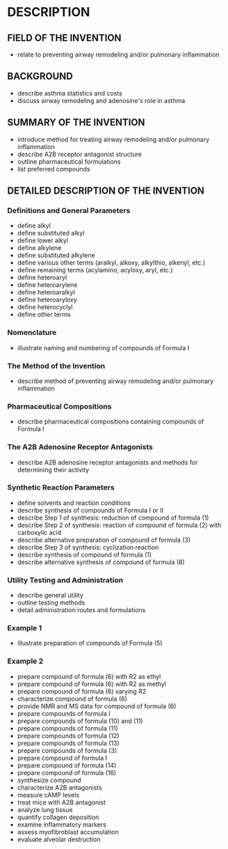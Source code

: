 # DESCRIPTION

## FIELD OF THE INVENTION

- relate to preventing airway remodeling and/or pulmonary inflammation

## BACKGROUND

- describe asthma statistics and costs
- discuss airway remodeling and adenosine's role in asthma

## SUMMARY OF THE INVENTION

- introduce method for treating airway remodeling and/or pulmonary inflammation
- describe A2B receptor antagonist structure
- outline pharmaceutical formulations
- list preferred compounds

## DETAILED DESCRIPTION OF THE INVENTION

### Definitions and General Parameters

- define alkyl
- define substituted alkyl
- define lower alkyl
- define alkylene
- define substituted alkylene
- define various other terms (aralkyl, alkoxy, alkylthio, alkenyl, etc.)
- define remaining terms (acylamino, acyloxy, aryl, etc.)
- define heteroaryl
- define heteroarylene
- define heteroaralkyl
- define heteroaryloxy
- define heterocyclyl
- define other terms

### Nomenclature

- illustrate naming and numbering of compounds of Formula I

### The Method of the Invention

- describe method of preventing airway remodeling and/or pulmonary inflammation

### Pharmaceutical Compositions

- describe pharmaceutical compositions containing compounds of Formula I

### The A2B Adenosine Receptor Antagonists

- describe A2B adenosine receptor antagonists and methods for determining their activity

### Synthetic Reaction Parameters

- define solvents and reaction conditions
- describe synthesis of compounds of Formula I or II
- describe Step 1 of synthesis: reduction of compound of formula (1)
- describe Step 2 of synthesis: reaction of compound of formula (2) with carboxylic acid
- describe alternative preparation of compound of formula (3)
- describe Step 3 of synthesis: cyclization reaction
- describe synthesis of compound of formula (1)
- describe alternative synthesis of compound of formula (8)

### Utility Testing and Administration

- describe general utility
- outline testing methods
- detail administration routes and formulations

### Example 1

- illustrate preparation of compounds of Formula (5)

### Example 2

- prepare compound of formula (6) with R2 as ethyl
- prepare compound of formula (6) with R2 as methyl
- prepare compound of formula (6) varying R2
- characterize compound of formula (6)
- provide NMR and MS data for compound of formula (6)
- prepare compounds of formula I
- prepare compounds of formula (10) and (11)
- prepare compounds of formula (11)
- prepare compounds of formula (12)
- prepare compounds of formula (13)
- prepare compounds of formula (3)
- prepare compound of formula I
- prepare compound of formula (14)
- prepare compound of formula (16)
- synthesize compound
- characterize A2B antagonists
- measure cAMP levels
- treat mice with A2B antagonist
- analyze lung tissue
- quantify collagen deposition
- examine inflammatory markers
- assess myofibroblast accumulation
- evaluate alveolar destruction

